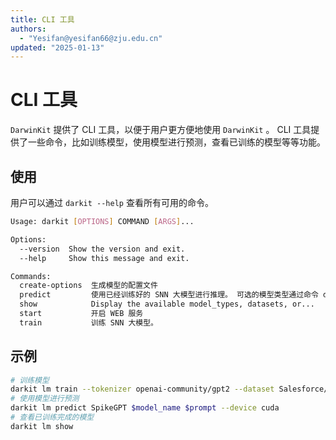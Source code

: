 ```yaml
---
title: CLI 工具
authors:
  - "Yesifan@yesifan66@zju.edu.cn"
updated: "2025-01-13"
---
```

# CLI 工具

`DarwinKit` 提供了 CLI 工具，以便于用户更方便地使用 `DarwinKit` 。
CLI 工具提供了一些命令，比如训练模型，使用模型进行预测，查看已训练的模型等等功能。

## 使用
用户可以通过 `darkit --help` 查看所有可用的命令。
```bash
Usage: darkit [OPTIONS] COMMAND [ARGS]...

Options:
  --version  Show the version and exit.
  --help     Show this message and exit.

Commands:
  create-options  生成模型的配置文件
  predict         使用已经训练好的 SNN 大模型进行推理。 可选的模型类型通过命令 darkit show...
  show            Display the available model_types, datasets, or...
  start           开启 WEB 服务
  train           训练 SNN 大模型。
```

## 示例
```bash
# 训练模型
darkit lm train --tokenizer openai-community/gpt2 --dataset Salesforce/wikitext:wikitext-103-raw-v1  SpikeGPT --vocab_size 30500 --ctx_len 1024
# 使用模型进行预测
darkit lm predict SpikeGPT $model_name $prompt --device cuda
# 查看已训练完成的模型
darkit lm show
```